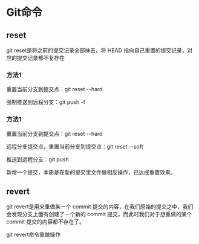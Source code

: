 # Git命令

## reset
git reset是将之前的提交记录全部抹去，将 HEAD 指向自己重置的提交记录，对应的提交记录都不复存在

### 方法1
重置当前分支到提交点：git reset --hard

强制推送到远程分支：git push -f

### 方法1
重置当前分支到提交点：git reset --hard

远程分支提交点，重置当前分支到提交点：git reset --soft

推送到远程分支：git push

新增一个提交，本质是在新的提交里文件做相反操作，已达成重置效果。

## revert
git revert是用来重做某一个 commit 提交的内容，在我们原始的提交之中，我们会发现分支上面有创建了一个新的 commit 提交，而此时我们对于想重做的某个 commit 提交的内容都不存在了。

git revert命令重做操作
